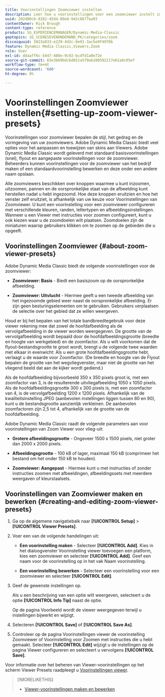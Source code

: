 ```yaml
---
title: Voorinstellingen Zoomviewer instellen
description: Leer hoe u voorinstellingen voor een zoomviewer instelt in Adobe Dynamic Media Classic.
uuid: 202d80cb-8282-45d4-89e8-942c8677aa93
contentOwner: Rick Brough
content-type: reference
products: SG_EXPERIENCEMANAGER/Dynamic-Media-Classic
geptopics: SG_SCENESEVENONDEMAND_PK/categories/zoom
discoiquuid: 5023a933-e229-4d3c-8e91-3ac5e9f4970b
feature: Dynamic Media Classic,Viewers,Zoom
role: User
exl-id: ddaaff6c-5447-408e-9c92-bcdfd1a0e72e
source-git-commit: 65e3b69bdcbd651a5f9ab100592217e61a8c05ef
workflow-type: tm+mt
source-wordcount: '600'
ht-degree: 0%

---
```


# Voorinstellingen Zoomviewer instellen{#setting-up-zoom-viewer-presets}

Voorinstellingen voor zoomviewer bepalen de stijl, het gedrag en de vormgeving van uw zoomviewers. Adobe Dynamic Media Classic biedt veel opties voor het aanpassen en toewijzen van skins aan Viewers. Adobe Dynamic Media Classic wordt geleverd met standaard basisvoorinstellingen (snel), flyout en aangepaste voorinstellingen voor de zoomviewer. Beheerders kunnen voorinstellingen voor de zoomviewer van het bedrijf maken of een standaardvoorinstelling bewerken en deze onder een andere naam opslaan.

Alle zoomviewers beschikken over knoppen waarmee u kunt inzoomen, uitzoomen, pannen en de oorspronkelijke staat van de afbeelding kunt herstellen nadat u hebt ingezoomd. Hoe deze knoppen eruitzien en hoe het venster zelf eruitziet, is afhankelijk van uw keuze voor Voorinstellingen van Zoomviewer. U kunt een voorinstelling voor een zoomviewer configureren met verschillende kleuren, randen, lettertypen en afbeeldingsinstellingen. Wanneer u een Viewer met instructies voor zoomen configureert, kunt u ook kiezen waar u de zoomdoelen wilt plaatsen. Zoomdoelen zijn de miniaturen waarop gebruikers klikken om te zoomen op de gebieden die u opgeeft.

## Voorinstellingen Zoomviewer {#about-zoom-viewer-presets}

Adobe Dynamic Media Classic biedt de volgende voorinstellingen voor de zoomviewer:

* **Zoomviewer: Basis** - Biedt een basiszoom op de oorspronkelijke afbeelding.

* **Zoomviewer: Uitvlucht** - Hiermee geeft u een tweede afbeelding van het ingezoomde gebied weer naast de oorspronkelijke afbeelding. Er zijn geen besturingselementen om te gebruiken. Gebruikers verplaatsen de selectie over het gebied dat ze willen weergeven.

Houd er bij het bepalen van het totale bandbreedtegebruik voor deze viewer rekening mee dat zowel de hoofdafbeelding als de vervolgafbeelding in de viewer worden weergegeven. De grootte van de vervolgafbeelding wordt bepaald door de hoofdafbeeldingsgrootte (breedte en hoogte van werkgebied) en de zoomfactor. Als u wilt voorkomen dat de flyout-bestandsgrootte te groot wordt, brengt u de volgende twee waarden met elkaar in evenwicht: Als u een grote hoofdafbeeldingsgrootte hebt, verlaagt u de waarde voor Zoomfactor. (De breedte en hoogte van de Flyout bepalen de grootte van het wegvliegvenster, maar niet de grootte van het vliegend beeld dat aan de kijker wordt gediend.)

Als de hoofdafbeelding bijvoorbeeld 350 x 350 pixels groot is, met een zoomfactor van 3, is de resulterende uitvliegafbeelding 1050 x 1050 pixels. Als de hoofdafbeeldingsgrootte 300 x 300 pixels is, met een zoomfactor van 4, is de vervolgafbeelding 1200 x 1200 pixels. Afhankelijk van de kwaliteitsinstelling JPEG (aanbevolen instellingen liggen tussen 80 en 90), kunt u de bestandsgrootte aanzienlijk verkleinen. De aanbevolen zoomfactoren zijn 2,5 tot 4, afhankelijk van de grootte van de hoofdafbeelding.

Adobe Dynamic Media Classic raadt de volgende parameters aan voor voorinstellingen van Zoom Viewer voor vlieg-uit:

* **Grotere afbeeldingsgrootte** - Ongeveer 1500 x 1500 pixels, niet groter dan 2000 x 2000 pixels.

* **Afbeeldingsgrootte** - 100 kB of lager, maximaal 150 kB (comprimeer het bestand om het onder 150 kB te houden).

* **Zoomviewer: Aangepast** - Hiermee kunt u met instructies of zonder instructies zoomen met afbeeldingen, afbeeldingssets met meerdere weergaven of kleurstaalsets.

## Voorinstellingen van Zoomviewer maken en bewerken {#creating-and-editing-zoom-viewer-presets}

1. Ga op de algemene navigatiebalk naar **[!UICONTROL Setup]** > **[!UICONTROL Viewer Presets]**.
1. Voer een van de volgende handelingen uit:

   * **Een voorinstelling maken** - Selecteer **[!UICONTROL Add]**. Kies in het dialoogvenster Voorinstelling viewer toevoegen een platform, kies een zoomviewer en selecteer **[!UICONTROL Add]**. Geef een naam voor de voorinstelling op in het vak Naam voorinstelling.

   * **Een voorinstelling bewerken** - Selecteer een voorinstelling voor een zoomviewer en selecteer **[!UICONTROL Edit]**.

1. Geef de gewenste instellingen op.

   Als u een beschrijving van een optie wilt weergeven, selecteert u de optie **[!UICONTROL Info Tip]** naast de optie.

   Op de pagina Voorbeeld wordt de viewer weergegeven terwijl u instellingen bijwerkt en wijzigt.

1. Selecteren **[!UICONTROL Save]** of **[!UICONTROL Save As]**.
1. Controleer op de pagina Voorinstellingen viewer de voorinstelling Zoomviewer of Voorinstelling voor Zoomen met instructies die u hebt gemaakt. Selecteer **[!UICONTROL Edit]** wijzigt u de instellingen op de pagina Viewer configureren en selecteert u vervolgens **[!UICONTROL Save]**.

Voor informatie over het beheren van Viewer-voorinstellingen op het scherm Viewer Presets raadpleegt u [Voorinstellingen viewer](application-setup.md#viewer_presets).

>[!MORELIKETHIS]
>
>* [Viewer-voorinstellingen maken en bewerken](application-setup.md#adding_and_editing_viewer_presets)

